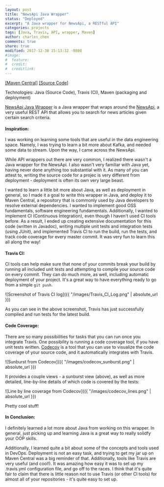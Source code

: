 ```yaml
---
layout: post
title: "NewsApi Java Wrapper"
status: "Deployed"
excerpt: "A Java wrapper for NewsApi, a RESTful API"
categories: projects
tags: [Java, Travis, API, wrapper, Maven]
author: charles_chen
comments: true
share: true
modified: 2017-12-30 15:13:32 -0800
#image:
#  feature: 
#  credit: 
#  creditlink: 
---
```


[[Maven Central]](https://mvnrepository.com/artifact/io.github.ccincharge/newsapi) [[Source Code]](https://github.com/CCInCharge/NewsApi-Java-Wrapper)

Technologies: Java (Source Code), Travis (CI), Maven (packaging and deployment)

[NewsApi Java Wrapper](https://github.com/CCInCharge/NewsApi-Java-Wrapper) is a Java wrapper that wraps around the [NewsApi](https://newsapi.org/), a very useful REST API that allows you to search for news articles given certain search criteria.

#### Inspiration:
I was working on learning some tools that are useful in the data engineering space. Namely, I was trying to learn a bit more about Kafka, and needed some data to stream. Upon the way, I came across the NewsApi.

While API wrappers out there are very common, I realized there wasn't a Java wrapper for the NewsApi. I also wasn't very familiar with Java yet, having never done anything too substantial with it. As many of you can attest to, writing the source code for a projec is very different from deployment - deployment is often its own very large beast.

I wanted to learn a little bit more about Java, as well as deployment in general, so I made it a goal to write this wrapper in Java, and deploy it to Maven Central, a repository that is commonly used by Java developers to resolve external dependencies. I wanted to implement good OSS fundamentals, software engineering fundamentals. Additionally, I wanted to implement CI (Continuous Integration), even though I haven't used CI tools before. As a result, I ended up creating extensive documentation for this code (written in Javadoc), writing multiple unit tests and integration tests (using JUnit), and implemented Travis CI to run the build, run the tests, and track code coverage for every master commit. It was very fun to learn this all along the way!

#### Travis CI:
CI tools can help make sure that none of your commits break your build by running all included unit tests and attempting to compile your source code on every commit. They can do much more, as well, including automatic deployment of your project. It's a great way to have everything ready to go from a simple `git push`.

![Screenshot of Travis CI log]({{ "/images/Travis_CI_Log.png" | absolute_url }})

As you can see in the above screenshot, Travis has just successfully compiled and run tests for the latest build.

#### Code Coverage:
There are so many possibilities for tasks that you can run once you integrate Travis. One possibility is running a code coverage tool, if you have unit tests written. [Codecov](https://codecov.io/gh) is a tool that you can use to visualize the code coverage of your source code, and it automatically integrates with Travis.

![Sunburst from Codecov]({{ "/images/codecov_sunburst.png" | absolute_url }})

It provides a couple views - a sunburst view (above), as well as more detailed, line-by-line details of which code is covered by the tests:

![Line by line coverage from Codecov]({{ "/images/codecov_lines.png" | absolute_url }})

Pretty cool stuff!

#### In Conclusion:
I definitely learned a lot more about Java from working on this wrapper. In general, just picking up and learning Java is a great way to really solidfy your OOP skills.

Additionally, I learned quite a bit about some of the concepts and tools used in DevOps. Deployment is not an easy task, and trying to get my jar up on Maven Central was a big reminder of that. Additionally, tools like Travis are very useful (and cool!). It was amazing how easy it was to set up my .travis.yml configuration file, and go off to the races. I think that it's quite fair to claim that there is little reason not to use Travis (or other CI tools) for almost all of your repositories - it's quite easy to set up.
